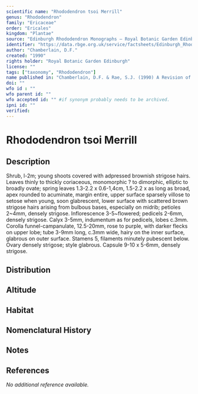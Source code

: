 ```yaml
---
scientific name: "Rhododendron tsoi Merrill"
genus: "Rhododendron"
family: "Ericaceae"
order: "Ericales"
kingdom: "Plantae"
source: "Edinburgh Rhododendron Monographs – Royal Botanic Garden Edinburgh"
identifier: "https://data.rbge.org.uk/service/factsheets/Edinburgh_Rhododendron_Monographs.xhtml"
author: "Chamberlain, D.F."
created: "1990"
rights holder: "Royal Botanic Garden Edinburgh"
license: ""
tags: ["taxonomy", "Rhododendron"]
name published in: "Chamberlain, D.F. & Rae, S.J. (1990) A Revision of Rhododendron IV Subgenus Tsutsusi. Edinburgh Journal of Botany 47(2):136"
doi: ""
wfo id : ""
wfo parent id: ""
wfo accepted id: "" #if synonym probably needs to be archived.                      
ipni id: ""
verified:
---
```


                       

# Rhododendron tsoi Merrill

## Description
Shrub, l-2m; young shoots covered with adpressed brownish strigose hairs. Leaves thinly to thickly coriaceous, monomorphic ? to dimorphic, elliptic to broadly ovate; spring leaves 1.3-2.2 x 0.6-1,4cm, 1.5-2.2 x as long as broad, apex rounded to acuminate, margin entire, upper surface sparsely villose to setose when young, soon glabrescent, lower surface with scattered brown strigose hairs arising from bulbous bases, especially on midrib; petioles 2~4mm, densely strigose. Inflorescence 3-5~flowered; pedicels 2-6mm, densely strigose. Calyx 3-5mm, indumentum as for pedicels, lobes c.3mm. Corolla funnel-campanulate, 12.5-20mm, rose to purple, with darker flecks on upper lobe; tube 3-9mm long, c.3mm wide, hairy on the inner surface, glabrous on outer surface. Stamens 5, filaments minutely pubescent below. Ovary densely strigose; style glabrous. Capsule 9-10 x 5-6mm, densely strigose.

## Distribution


## Altitude


## Habitat


## Nomenclatural History

                       
## Notes


## References

_No additional reference available._
